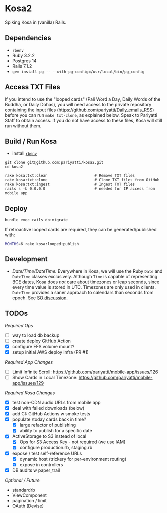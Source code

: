 # Kosa2

Spiking Kosa in (vanilla) Rails.

## Dependencies

* `rbenv`
* Ruby 3.2.2
* Postgres 14
* Rails 7.1.2
* `gem install pg -- --with-pg-config=/usr/local/bin/pg_config`

## Access TXT Files

If you intend to use the "looped cards" (Pali Word a Day, Daily Words
of the Buddha, or Daily Dohas), you will need access to the private
repository containing the input files (<https://github.com/pariyatti/Daily_emails_RSS>)
before you can run `make txt-clone`, as explained below. Speak to Pariyatti Staff to
obtain access. If you do not have access to these files, Kosa will still run
without them.

## Build / Run Kosa

* install [`rbenv`](https://github.com/rbenv/rbenv)

```shell
git clone git@github.com:pariyatti/kosa2.git
cd kosa2

rake kosa:txt:clean                     # Remove TXT files
rake kosa:txt:clone                     # Clone TXT files from GitHub
rake kosa:txt:ingest                    # Ingest TXT files
rails s -b 0.0.0.0                      # needed for IP access from mobile app
```

## Deploy

```sh 
bundle exec rails db:migrate
```

If retroactive looped cards are required, they can be generated/published with:

```sh 
MONTHS=6 rake kosa:looped:publish
```

## Development

* *Date/Time/DateTime:* Everywhere in Kosa, we will use the Ruby `Date` and `DateTime` classes exclusively.
  Although `Time` is capable of representing BCE dates, Kosa does _not_ care about timezones or leap seconds,
  since every time value is stored in UTC. Timezones are only used in clients. 
  `DateTime` provides a saner approach to calendars than seconds from epoch.
  See [SO discussion](https://stackoverflow.com/questions/1261329/difference-between-datetime-and-time-in-ruby).

## TODOs

*Required Ops*

* [ ] way to load db backup
* [ ] create deploy GitHub Action
* [x] configure EFS volume mount?
* [x] setup initial AWS deploy infra (PR #1)

*Required App Changes*

* [ ] Limit Infinite Scroll: https://github.com/pariyatti/mobile-app/issues/126
* [ ] Show Cards in Local Timezone: https://github.com/pariyatti/mobile-app/issues/129

*Required Kosa Changes*

* [x] test non-CDN audio URLs from mobile app
* [x] deal with failed downloads (below)
* [x] add CI: GitHub Actions w smoke tests
* [x] populate /today cards back in time?
    * [x] large refactor of publishing
    * [x] ability to publish for a specific date
* [x] ActiveStorage to S3 instead of local
    * [x] Ops for S3 Access Key - not required (we use IAM)
    * [x] configure production.rb, staging.rb
* [x] expose / test self-reference URLs
    * [x] dynamic host (trickery for per-environment routing)
    * [x] expose in controllers
* [x] DB audits w paper_trail

*Optional / Future*

* standardrb
* ViewComponent
* pagination / limit
* OAuth (Devise)
